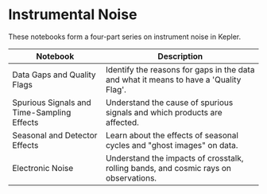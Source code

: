 # Instrumental Noise
These notebooks form a four-part series on instrument noise in Kepler.

| Notebook                                      | Description                                                                            |
|-----------------------------------------------|----------------------------------------------------------------------------------------|
| Data Gaps and Quality Flags                | Identify the reasons for gaps in the data and what it means to have a 'Quality Flag'.  |
| Spurious Signals and Time-Sampling Effects | Understand the cause of spurious signals and which products are affected.              |
| Seasonal and Detector Effects              | Learn about the effects of seasonal cycles and "ghost images" on data.                 |
| Electronic Noise                           | Understand the impacts of crosstalk, rolling bands, and cosmic rays on observations.   |